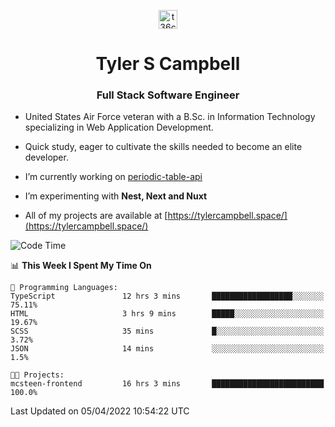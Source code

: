 <p align="center">
<a href="https://www.linkedin.com/in/t36campbell" target="blank"><img align="center" src="https://ik.imagekit.io/t36campbell/Portfolio/linkedin.png.original_m8bbGgPh6.png" alt="t36campbell" height="30" width="30" /></a>
</p>
<h1 align="center">Tyler S Campbell</h1>
<h3 align="center">Full Stack Software Engineer</h3>

* United States Air Force veteran with a B.Sc. in Information Technology specializing in Web Application Development. 

* Quick study, eager to cultivate the skills needed to become an elite developer.

* I’m currently working on [periodic-table-api](https://github.com/t36campbell/periodic-table-api)

* I’m experimenting with **Nest, Next and Nuxt**

* All of my projects are available at [https://tylercampbell.space/](https://tylercampbell.space/)

<!--START_SECTION:waka-->
![Code Time](http://img.shields.io/badge/Code%20Time-1%2C544%20hrs%2039%20mins-blue)

📊 **This Week I Spent My Time On** 

```text
💬 Programming Languages: 
TypeScript               12 hrs 3 mins       ██████████████████░░░░░░░   75.11% 
HTML                     3 hrs 9 mins        █████░░░░░░░░░░░░░░░░░░░░   19.67% 
SCSS                     35 mins             █░░░░░░░░░░░░░░░░░░░░░░░░   3.72% 
JSON                     14 mins             ░░░░░░░░░░░░░░░░░░░░░░░░░   1.5%

🐱‍💻 Projects: 
mcsteen-frontend         16 hrs 3 mins       █████████████████████████   100.0%

```


 Last Updated on 05/04/2022 10:54:22 UTC
<!--END_SECTION:waka-->
